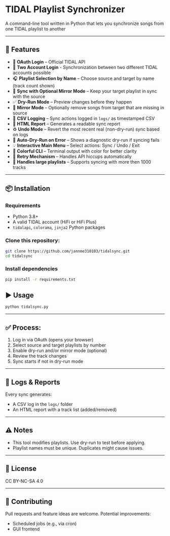 # TIDAL Playlist Synchronizer

A command-line tool written in Python that lets you synchronize songs from one TIDAL playlist to another

---

## 🚀 Features

- 🔐 **OAuth Login** – Official TIDAL API
- 🔁 **Two Account Login** - Synchronization between two different TIDAL accounts possible
- 🎧 **Playlist Selection by Name** – Choose source and target by name (track count shown)
- 🔄 **Sync with Optional Mirror Mode** – Keep your target playlist in sync with the source
- ✅ **Dry-Run Mode** – Preview changes before they happen
- 🧹 **Mirror Mode** – Optionally remove songs from target that are missing in source
- 🧾 **CSV Logging** – Sync actions logged in `logs/` as timestamped CSV
- 📄 **HTML Report** – Generates a readable sync report
- ♻️ **Undo Mode** – Revert the most recent real (non-dry-run) sync based on logs
- 🧠 **Auto-Dry-Run on Error** – Shows a diagnostic dry-run if syncing fails
- 💡 **Interactive Main Menu** – Select actions: Sync / Undo / Exit
- 🎨 **Colorful CLI** – Terminal output with color for better clarity
- 🔁 **Retry Mechanism** – Handles API hiccups automatically
- 🧠 **Handles large playlists** – Supports syncing with more then 1000 tracks
---

## 📦 Installation

### Requirements

- Python 3.8+
- A valid TIDAL account (HiFi or HiFi Plus)
- `tidalapi`, `colorama`, `jinja2` Python packages

### Clone this repository:

```bash
git clone https://github.com/jannme310103/tidalsync.git
cd tidalsync
```

### Install dependencies

```bash
pip install -r requirements.txt
```

## ▶️ Usage

```bash
python tidalsync.py
```
---

## ✅ Process:

1. Log in via OAuth (opens your browser)
2. Select source and target playlists by number
3. Enable dry-run and/or mirror mode (optional)
4. Review the track changes
5. Sync starts if not in dry-run mode

---

## 📁 Logs & Reports

Every sync generates:

- A CSV log in the `logs/` folder
- An HTML report with a track list (added/removed)

---

## ⚠️ Notes

- This tool modifies playlists. Use dry-run to test before applying.
- Playlist names must be unique. Duplicates might cause issues.

---

## 📝 License

CC BY-NC-SA 4.0

---

## 🤝 Contributing

Pull requests and feature ideas are welcome. Potential improvements:

- Scheduled jobs (e.g., via cron)
- GUI frontend
